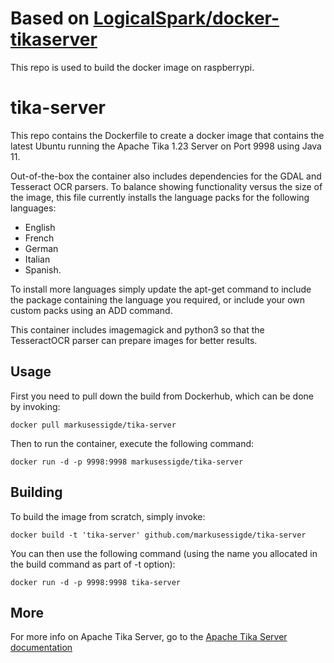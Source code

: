 # Based on [LogicalSpark/docker-tikaserver](https://github.com/LogicalSpark/docker-tikaserver)
This repo is used to build the docker image on raspberrypi.

# tika-server
This repo contains the Dockerfile to create a docker image that contains the latest Ubuntu running the Apache Tika 1.23 Server on Port 9998 using Java 11.

Out-of-the-box the container also includes dependencies for the GDAL and Tesseract OCR parsers.  To balance showing functionality versus the size of the image, this file currently installs the language packs for the following languages:
* English
* French
* German
* Italian
* Spanish.

To install more languages simply update the apt-get command to include the package containing the language you required, or include your own custom packs using an ADD command.

This container includes imagemagick and python3 so that 
the TesseractOCR parser can prepare images for better results.

## Usage

First you need to pull down the build from Dockerhub, which can be done by invoking:

    docker pull markusessigde/tika-server

Then to run the container, execute the following command:

    docker run -d -p 9998:9998 markusessigde/tika-server

## Building

To build the image from scratch, simply invoke:

    docker build -t 'tika-server' github.com/markusessigde/tika-server
   
You can then use the following command (using the name you allocated in the build command as part of -t option):

    docker run -d -p 9998:9998 tika-server
    
## More

For more info on Apache Tika Server, go to the [Apache Tika Server documentation](http://wiki.apache.org/tika/TikaJAXRS)
